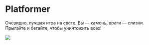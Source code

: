 # Platformer

Очевидно, лучшая игра на свете. Вы — камень, враги — слизни. Прыгайте и бегайте, чтобы уничтожить всех!

![](https://downloader.disk.yandex.ru/preview/a5e5872550882afca27edc273b32af128e9354c79bcf1f06617888cf7777489e/5f22e36a/2feHefdeM2AfE5_BE_My1DogyMcWm8hW0z4owfjjaKYERr35saYqg-XE_JFhJYP6sjAU9Na0geHwUjV2Os8eQg==?uid=0&filename=platformer.PNG&disposition=inline&hash=&limit=0&content_type=image%2Fpng&tknv=v2&owner_uid=191632759&size=2048x2048)
